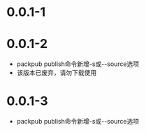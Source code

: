 # 0.0.1-1
# 0.0.1-2
* packpub publish命令新增-s或--source选项
* 该版本已废弃，请勿下载使用
# 0.0.1-3
* packpub publish命令新增-s或--source选项